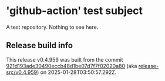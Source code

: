 # 'github-action' test subject

A test repository. Nothing to see here.


## Release build info

This release v0.4.959 was built from the commit [921d193ade30490eccb48d1be07d7f7f02020a80](https://github.com/kattecon/gh-release-test-ga/tree/921d193ade30490eccb48d1be07d7f7f02020a80) (aka [release-src/v0.4.959](https://github.com/kattecon/gh-release-test-ga/tree/release-src/v0.4.959)) on 2025-01-28T03:50:57.292Z.
        